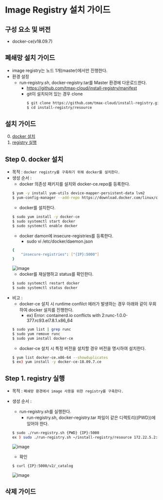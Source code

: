 # Image Registry 설치 가이드

## 구성 요소 및 버전
* docker-ce(v18.09.7)

## 폐쇄망 설치 가이드
* image registry는 노드 1개(master)에서만 진행한다.
* 환경 설정
    * run-registry.sh, docker-registry.tar를 Master 환경에 다운로드한다.
        * https://github.com/tmax-cloud/install-registry/manifest
        * git이 설치되어 있는 경우 clone
           ```bash
           $ git clone https://github.com/tmax-cloud/install-registry.git
           $ cd install-registry/resource
           ```

## 설치 가이드
0. [docker 설치](#step-0-docker-%EC%84%A4%EC%B9%98)
1. [registry 실행](#step-1-registry-%EC%8B%A4%ED%96%89)

## Step 0. docker 설치
* 목적 : `docker registry를 구축하기 위해 docker를 설치한다.`
* 생성 순서 :
    * docker 의존성 패키지를 설치와 docker-ce.repo를 등록한다.
    ```bash
    $ yum -y install yum-utils device-mapper-persistent-data lvm2
    $ yum-config-manager --add-repo https://download.docker.com/linux/centos/docker-ce.repo
    ```
    * docker를 설치한다.
    ```bash
    $ sudo yum install -y docker-ce
    $ sudo systemctl start docker
    $ sudo systemctl enable docker
    ```
    * docker damon에 insecure-registries를 등록한다.
        * sudo vi /etc/docker/daemon.json
    ```bash
    {
        "insecure-registries": ["{IP}:5000"]
    }
    ```
  ![image](figure/docker_registry.PNG)
    * docker를 재실행하고 status를 확인한다.
    ```bash
    $ sudo systemctl restart docker
    $ sudo systemctl status docker
    ```    
* 비고 :
    * docker-ce 설치 시 runtime confilct 에러가 발생하는 경우 아래와 같이 우회하여 docker 설치를 진행한다.
      *  ex) Error: containerd.io conflicts with 2:runc-1.0.0-377.rc93.el7.8.1.x86_64
	 ```bash
    $ sudo yum list | grep runc
    $ sudo yum remove runc
    $ sudo yum install docker-ce
	 ```
    * docker-ce 설치 시 특정 버전을 설치할 경우 버전을 명시하여 설치한다.
    ```bash
    $ yum list docker-ce.x86-64 --showduplicates
    $ ex) yum install -y docker-ce-18.09.7.ce
    ``` 
## Step 1. registry 실행
* 목적 : `폐쇄망 환경에서 image 사용을 위한 registry를 구축한다.`
* 생성 순서 :
    * run-registry.sh를 실행한다.
        * run-registry.sh, docker-registry.tar 파일이 같은 디렉토리({PWD})에 있어야 한다.
    ```bash
    $ sudo ./run-registry.sh {PWD} {IP}:5000
    ex ) sudo ./run-registry.sh ~/install-registry/resource 172.22.5.2:5000
    ```
  ![image](figure/registry.PNG)

    * 확인
    ```bash
    $ curl {IP}:5000/v2/_catalog
    ```
  ![image](figure/catalog.PNG)

## 삭제 가이드
